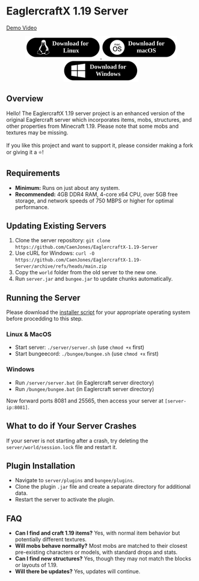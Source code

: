 <!--
  Title: EaglercraftX-1.19-Server
  Description: A 1.19 Eaglercraft / EaglercraftX server project!
  Author: CaenJones
  -->


# EaglercraftX 1.19 Server 
[Demo Video](https://github.com/CaenJones/EaglercraftX-1.19-Server/assets/131218155/0ee532ab-46d3-4959-ac9a-860931ffd649)

<p align="center">
 <a href="https://github.com/CaenJones/EaglercraftX-1.19-Server/blob/main/install.sh">
    <img src="https://github.com/garlontas/buttons/blob/main/buttons/200x59/linux-download_2.svg" alt="Description here" width="200" height="59">
 </a>
 <a href="https://github.com/CaenJones/EaglercraftX-1.19-Server/blob/main/install.sh">
    <img src="https://github.com/garlontas/buttons/blob/main/buttons/200x59/macos-download_2.svg" alt="Description here" width="200" height="59">
 </a>
 <a href="https://github.com/CaenJones/EaglercraftX-1.19-Server/blob/main/install.bat">
    <img src="https://raw.githubusercontent.com/garlontas/buttons/main/buttons/200x59/windows-download.svg" alt="Description here" width="200" height="59">
 </a>
</p>

## Overview
Hello! The EaglercraftX 1.19 server project is an enhanced version of the original Eaglercraft server which incorporates items, mobs, structures, and other properties from Minecraft 1.19. Please note that some mobs and textures may be missing.
<br>
<br>
If you like this project and want to support it, please consider making a fork or giving it a :star:!

## Requirements
- **Minimum:** Runs on just about any system.
- **Recommended:** 4GB DDR4 RAM, 4-core x64 CPU, over 5GB free storage, and network speeds of 750 MBPS or higher for optimal performance.

## Updating Existing Servers
1. Clone the server repository: `git clone https://github.com/CaenJones/EaglercraftX-1.19-Server`
2. Use cURL for Windows: `curl -O https://github.com/CaenJones/EaglercraftX-1.19-Server/archive/refs/heads/main.zip`
3. Copy the `world` folder from the old server to the new one.
4. Run `server.jar` and `bungee.jar` to update chunks automatically.

## Running the Server
Please download the [installer script](https://github.com/CaenJones/EaglercraftX-1.19-Server/tree/main#eaglercraftx-119-server) for your appropriate operating system before procedding to this step.

### Linux & MacOS
- Start server: `./server/server.sh` (use `chmod +x` first)
- Start bungeecord: `./bungee/bungee.sh` (use `chmod +x` first)

### Windows
- Run `/server/server.bat` (in Eaglercraft server directory)
- Run `/bungee/bungee.bat` (in Eaglercraft server directory) 

Now forward ports 8081 and 25565, then access your server at `[server-ip:8081]`.

## What to do if Your Server Crashes
If your server is not starting after a crash, try deleting the `server/world/session.lock` file and restart it.

## Plugin Installation
- Navigate to `server/plugins` and `bungee/plugins`.
- Clone the plugin `.jar` file and create a separate directory for additional data.
- Restart the server to activate the plugin.

## FAQ
- **Can I find and craft 1.19 items?** Yes, with normal item behavior but potentially different textures.
- **Will mobs behave normally?** Most mobs are matched to their closest pre-existing characters or models, with standard drops and stats.
- **Can I find new structures?** Yes, though they may not match the blocks or layouts of 1.19.
- **Will there be updates?** Yes, updates will continue.
